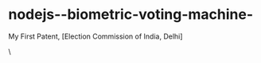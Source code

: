 # nodejs--biometric-voting-machine-
My First Patent, [Election Commission of India, Delhi]
 
 \
  


